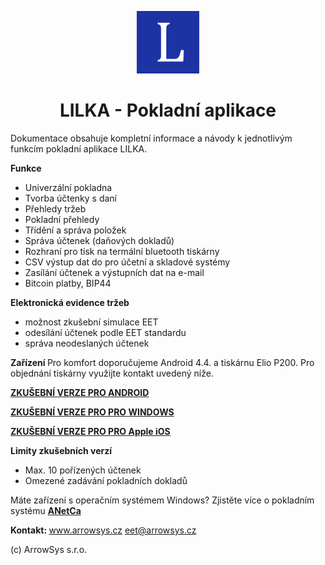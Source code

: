 
<div align="center">
    <p>
        <img height="100" width="100" src="img/lilka-300x300.png"> 
    </p>
</div>

<div align="center">
    <h1>
        LILKA - Pokladní aplikace 
    </h1>
</div>

Dokumentace obsahuje kompletní informace a návody k jednotlivým funkcím pokladní aplikace LILKA.

<b> Funkce </b>
* Univerzální pokladna
* Tvorba účtenky s daní
* Přehledy tržeb 
* Pokladní přehledy
* Třídění a správa položek
* Správa účtenek (daňových dokladů)
* Rozhraní pro tisk na termální bluetooth tiskárny
* CSV výstup dat do pro účetní a skladové systémy
* Zasílání účtenek a výstupních dat na e-mail
* Bitcoin platby, BIP44

<b> Elektronická evidence tržeb </b>
* možnost zkušební simulace EET
* odesílání účtenek podle EET standardu
* správa neodeslaných účtenek

<b> Zařízení </b>
Pro komfort doporučujeme Android 4.4. a tiskárnu Elio P200. Pro objednání tiskárny využijte kontakt uvedený níže.

<b><a href="https://play.google.com/store/apps/details?id=com.arrowsys.lilkademo"> ZKUŠEBNÍ VERZE PRO ANDROID</a></b>

<b><a href="https://www.microsoft.com/store/apps/9nblggh67zhx"> ZKUŠEBNÍ VERZE PRO PRO WINDOWS</a></b>

<b><a href="https://itunes.apple.com/cz/app/eet-pokladna-lilka/id1098126251"> ZKUŠEBNÍ VERZE PRO PRO Apple iOS </a></b>

<b> Limity zkušebních verzí </b>
* Max. 10 pořízených účtenek
* Omezené zadávání pokladních dokladů

Máte zařízení s operačním systémem Windows? Zjistěte více o pokladním systému **[ANetCa](https://anetca.cz)**

<b> Kontakt: </b>
www.arrowsys.cz
eet@arrowsys.cz

(c) ArrowSys s.r.o.
